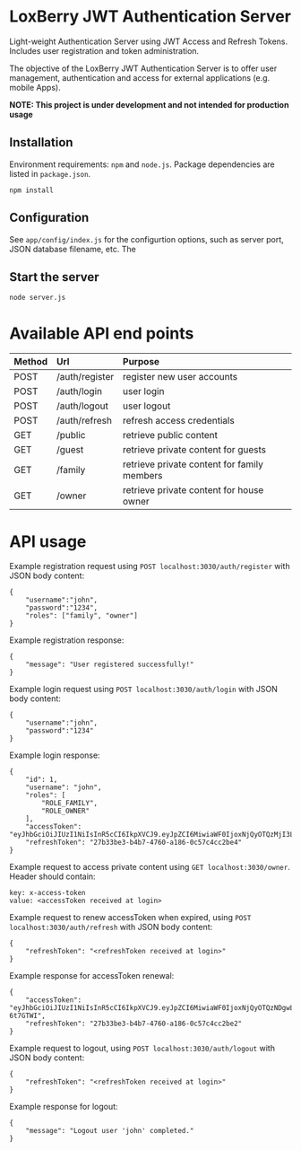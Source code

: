 # LoxBerry JWT Authentication Server

Light-weight Authentication Server using JWT Access and Refresh Tokens. Includes user registration and token administration.

The objective of the LoxBerry JWT Authentication Server is to offer user management, authentication and access for external applications (e.g. mobile Apps).

**NOTE: This project is under development and not intended for production usage**

## Installation

Environment requirements: `npm` and `node.js`. Package dependencies are listed in `package.json`.

```
npm install
```

## Configuration

See `app/config/index.js` for the configurtion options, such as server port, JSON database filename, etc. The

## Start the server
```
node server.js
```

# Available API end points

| Method | Url            | Purpose                                     |
|:-------|:---------------|:--------------------------------------------|
| POST   | /auth/register | register new user accounts                  |
| POST   | /auth/login    |	user login                                  |
| POST   | /auth/logout   |	user logout                                 |
| POST   | /auth/refresh  |	refresh access credentials                  |
| GET    | /public        | retrieve public content                     |
| GET    | /guest         | retrieve private content for guests         |
| GET    | /family        | retrieve private content for family members |
| GET    | /owner         | retrieve private content for house owner    |

# API usage

Example registration request using `POST localhost:3030/auth/register` with JSON body content:

```
{
    "username":"john",
    "password":"1234",
    "roles": ["family", "owner"]
}
```

Example registration response:

```
{
    "message": "User registered successfully!"
}
```

Example login request using `POST localhost:3030/auth/login` with JSON body content:

```
{
    "username":"john",
    "password":"1234"
}
```

Example login response: 

```
{
    "id": 1,
    "username": "john",
    "roles": [
        "ROLE_FAMILY",
        "ROLE_OWNER"
    ],
    "accessToken": "eyJhbGciOiJIUzI1NiIsInR5cCI6IkpXVCJ9.eyJpZCI6MiwiaWF0IjoxNjQyOTQzMjI3LCJleHAiOjE2NDI5NDMyODd9.NSJx9tWCtzOt_-1RPtsIwdtyeKYjI9ghwqpaYnq_uxZ",
    "refreshToken": "27b33be3-b4b7-4760-a186-0c57c4cc2be4"
}
```

Example request to access private content using `GET localhost:3030/owner`. Header should contain:

```
key: x-access-token
value: <accessToken received at login>
```

Example request to renew accessToken when expired, using `POST localhost:3030/auth/refresh` with JSON body content:

```
{
    "refreshToken": "<refreshToken received at login>"
}
```

Example response for accessToken renewal:

```
{
    "accessToken": "eyJhbGciOiJIUzI1NiIsInR5cCI6IkpXVCJ9.eyJpZCI6MiwiaWF0IjoxNjQyOTQzNDgwLCJleHAiOjE2NDI5NDM1NDB9.mQYk8zibogSOSE_IUZYI0sglTn9U9fgVyWr-6t7GTWI",
    "refreshToken": "27b33be3-b4b7-4760-a186-0c57c4cc2be2"
}
```

Example request to logout, using `POST localhost:3030/auth/logout` with JSON body content:

```
{
    "refreshToken": "<refreshToken received at login>"
}
```

Example response for logout:

```
{
    "message": "Logout user 'john' completed."
}
```

